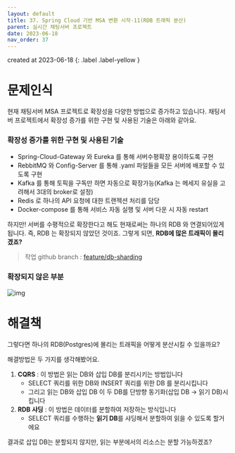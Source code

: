 ```yaml
---
layout: default
title: 37. Spring Cloud 기반 MSA 변환 시작-11(RDB 트래픽 분산)
parent: 실시간 채팅서버 프로젝트
date: 2023-06-18
nav_order: 37
---
```


created at 2023-06-18
{: .label .label-yellow }

# 문제인식

현재 채팅서버 MSA 프로젝트로 확장성을 다양한 방법으로 증가하고 있습니다.
채팅서버 프로젝트에서 확장성 증가를 위한 구현 및 사용된 기술은 아래와 같아요.

### 확장성 증가를 위한 구현 및 사용된 기술
* Spring-Cloud-Gateway 와 Eureka 를 통해 서버수평확장 용이하도록 구현
* RebbitMQ 와 Config-Server 를 통해 .yaml 파일들을 모든 서버에 배포할 수 있도록 구현
* Kafka 를 통해 토픽을 구독만 하면 자동으로 확장가능(Kafka 는 메세지 유실을 고려해서 3대의 broker로 설정)
* Redis 로 하나의 API 요청에 대한 트랜젝션 처리를 담당
* Docker-compose 를 통해 서비스 자동 실행 및 서버 다운 시 자동 restart

하지만! 서버를 수평적으로 확장한다고 해도 현재로써는 하나의 RDB 와 연결되어있게 됩니다. 즉, RDB 는 확장되지 않았던 것이죠. 
그렇게 되면, **RDB에 많은 트래픽이 몰리겠죠?**
> 작업 github branch : [feature/db-sharding](https://github.com/ghkdqhrbals/spring-chatting-server/tree/feature/db-sharding)

### 확장되지 않은 부분
![img](../../../assets/img/etc/1.svg)


# 해결책

그렇다면 하나의 RDB(Postgres)에 몰리는 트래픽을 어떻게 분산시킬 수 있을까요?

해결방법은 두 가지를 생각해봤어요.

1. **CQRS** : 이 방법은 읽는 DB와 삽입 DB를 분리시키는 방법입니다
   * SELECT 쿼리를 위한 DB와 INSERT 쿼리를 위한 DB 를 분리시킵니다
   * 그리고 읽는 DB와 삽입 DB 이 두 DB를 단방향 동기화(삽입 DB -> 읽기 DB)시킵니다
2. **RDB 샤딩** : 이 방법은 데이터를 분할하여 저장하는 방식입니다
   * SELECT 쿼리를 수행하는 **읽기 DB**를 샤딩해서 분할하여 읽을 수 있도록 할거에요

결과로 삽입 DB는 분할되지 않지만, 읽는 부분에서의 리소스는 분할 가능하겠죠?